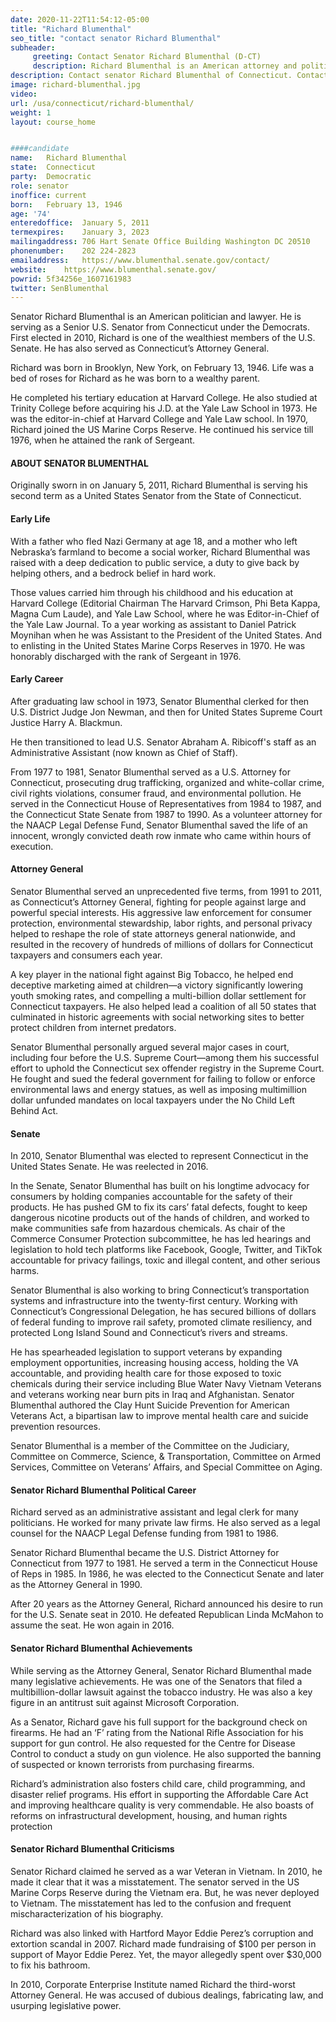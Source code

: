 ```yaml
---
date: 2020-11-22T11:54:12-05:00
title: "Richard Blumenthal"
seo_title: "contact senator Richard Blumenthal"
subheader:
     greeting: Contact Senator Richard Blumenthal (D-CT)
     description: Richard Blumenthal is an American attorney and politician currently serving as the senior United States Senator from Connecticut, a seat to which he was first elected in 2010. A member of the Democratic Party, he is ranked as one of the wealthiest members of the Senate, with a net worth of over $100 million.
description: Contact senator Richard Blumenthal of Connecticut. Contact information for Richard Blumenthal includes email address, phone number, and mailing address.
image: richard-blumenthal.jpg
video: 
url: /usa/connecticut/richard-blumenthal/
weight: 1
layout: course_home


####candidate
name:	Richard Blumenthal
state:	Connecticut
party:	Democratic
role: senator
inoffice: current
born:	February 13, 1946 
age: '74'
enteredoffice:	January 5, 2011
termexpires:	January 3, 2023
mailingaddress: 706 Hart Senate Office Building Washington DC 20510
phonenumber:	202 224-2823
emailaddress:	https://www.blumenthal.senate.gov/contact/
website:	https://www.blumenthal.senate.gov/
powrid: 5f34256e_1607161983
twitter: SenBlumenthal
---
```


Senator Richard Blumenthal is an American politician and lawyer. He is serving as a Senior U.S. Senator from Connecticut under the Democrats. First elected in 2010, Richard is one of the wealthiest members of the U.S. Senate. He has also served as Connecticut’s Attorney General.

Richard was born in Brooklyn, New York, on February 13, 1946. Life was a bed of roses for Richard as he was born to a wealthy parent.

He completed his tertiary education at Harvard College. He also studied at Trinity College before acquiring his J.D. at the Yale Law School in 1973. He was the editor-in-chief at Harvard College and Yale Law school. In 1970, Richard joined the US Marine Corps Reserve. He continued his service till 1976, when he attained the rank of Sergeant.

#### ABOUT SENATOR BLUMENTHAL

Originally sworn in on January 5, 2011, Richard Blumenthal is serving his second term as a United States Senator from the State of Connecticut.

#### Early Life

With a father who fled Nazi Germany at age 18, and a mother who left Nebraska’s farmland to become a social worker, Richard Blumenthal was raised with a deep dedication to public service, a duty to give back by helping others, and a bedrock belief in hard work.

Those values carried him through his childhood and his education at Harvard College (Editorial Chairman The Harvard Crimson, Phi Beta Kappa, Magna Cum Laude), and Yale Law School, where he was Editor-in-Chief of the Yale Law Journal. To a year working as assistant to Daniel Patrick Moynihan when he was Assistant to the President of the United States. And to enlisting in the United States Marine Corps Reserves in 1970. He was honorably discharged with the rank of Sergeant in 1976.

#### Early Career

After graduating law school in 1973, Senator Blumenthal clerked for then U.S. District Judge Jon Newman, and then for United States Supreme Court Justice Harry A. Blackmun.

He then transitioned to lead U.S. Senator Abraham A. Ribicoff's staff as an Administrative Assistant (now known as Chief of Staff).

From 1977 to 1981, Senator Blumenthal served as a U.S. Attorney for Connecticut, prosecuting drug trafficking, organized and white-collar crime, civil rights violations, consumer fraud, and environmental pollution. He served in the Connecticut House of Representatives from 1984 to 1987, and the Connecticut State Senate from 1987 to 1990.  As a volunteer attorney for the NAACP Legal Defense Fund, Senator Blumenthal saved the life of an innocent, wrongly convicted death row inmate who came within hours of execution.

#### Attorney General

Senator Blumenthal served an unprecedented five terms, from 1991 to 2011, as Connecticut’s Attorney General, fighting for people against large and powerful special interests. His aggressive law enforcement for consumer protection, environmental stewardship, labor rights, and personal privacy helped to reshape the role of state attorneys general nationwide, and resulted in the recovery of hundreds of millions of dollars for Connecticut taxpayers and consumers each year.

A key player in the national fight against Big Tobacco, he helped end deceptive marketing aimed at children—a victory significantly lowering youth smoking rates, and compelling a multi-billion dollar settlement for Connecticut taxpayers. He also helped lead a coalition of all 50 states that culminated in historic agreements with social networking sites to better protect children from internet predators.

Senator Blumenthal personally argued several major cases in court, including four before the U.S. Supreme Court—among them his successful effort to uphold the Connecticut sex offender registry in the Supreme Court. He fought and sued the federal government for failing to follow or enforce environmental laws and energy statues, as well as imposing multimillion dollar unfunded mandates on local taxpayers under the No Child Left Behind Act.

#### Senate

In 2010, Senator Blumenthal was elected to represent Connecticut in the United States Senate. He was reelected in 2016.

In the Senate, Senator Blumenthal has built on his longtime advocacy for consumers by holding companies accountable for the safety of their products. He has pushed GM to fix its cars’ fatal defects, fought to keep dangerous nicotine products out of the hands of children, and worked to make communities safe from hazardous chemicals. As chair of the Commerce Consumer Protection subcommittee, he has led hearings and legislation to hold tech platforms like Facebook, Google, Twitter, and TikTok accountable for privacy failings, toxic and illegal content, and other serious harms.

Senator Blumenthal is also working to bring Connecticut’s transportation systems and infrastructure into the twenty-first century. Working with Connecticut’s Congressional Delegation, he has secured billions of dollars of federal funding to improve rail safety, promoted climate resiliency, and protected Long Island Sound and Connecticut’s rivers and streams.

He has spearheaded legislation to support veterans by expanding employment opportunities, increasing housing access, holding the VA accountable, and providing health care for those exposed to toxic chemicals during their service including Blue Water Navy Vietnam Veterans and veterans working near burn pits in Iraq and Afghanistan. Senator Blumenthal authored the Clay Hunt Suicide Prevention for American Veterans Act, a bipartisan law to improve mental health care and suicide prevention resources.

Senator Blumenthal is a member of the Committee on the Judiciary, Committee on Commerce, Science, & Transportation, Committee on Armed Services, Committee on Veterans’ Affairs, and Special Committee on Aging.

#### Senator Richard Blumenthal Political Career

Richard served as an administrative assistant and legal clerk for many politicians. He worked for many private law firms. He also served as a legal counsel for the NAACP Legal Defense funding from 1981 to 1986.

Senator Richard Blumenthal became the U.S. District Attorney for Connecticut from 1977 to 1981. He served a term in the Connecticut House of Reps in 1985. In 1986, he was elected to the Connecticut Senate and later as the Attorney General in 1990.

After 20 years as the Attorney General, Richard announced his desire to run for the U.S. Senate seat in 2010. He defeated Republican Linda McMahon to assume the seat. He won again in 2016.

#### Senator Richard Blumenthal Achievements

While serving as the Attorney General, Senator Richard Blumenthal made many legislative achievements. He was one of the Senators that filed a multibillion-dollar lawsuit against the tobacco industry. He was also a key figure in an antitrust suit against Microsoft Corporation.

As a Senator, Richard gave his full support for the background check on firearms. He had an ‘F’ rating from the National Rifle Association for his support for gun control. He also requested for the Centre for Disease Control to conduct a study on gun violence. He also supported the banning of suspected or known terrorists from purchasing firearms.

Richard’s administration also fosters child care, child programming, and disaster relief programs. His effort in supporting the Affordable Care Act and improving healthcare quality is very commendable. He also boasts of reforms on infrastructural development, housing, and human rights protection

#### Senator Richard Blumenthal Criticisms

Senator Richard claimed he served as a war Veteran in Vietnam. In 2010, he made it clear that it was a misstatement. The senator served in the US Marine Corps Reserve during the Vietnam era. But, he was never deployed to Vietnam. The misstatement has led to the confusion and frequent mischaracterization of his biography.

Richard was also linked with Hartford Mayor Eddie Perez’s corruption and extortion scandal in 2007. Richard made fundraising of $100 per person in support of Mayor Eddie Perez. Yet, the mayor allegedly spent over $30,000 to fix his bathroom.

In 2010, Corporate Enterprise Institute named Richard the third-worst Attorney General. He was accused of dubious dealings, fabricating law, and usurping legislative power.
